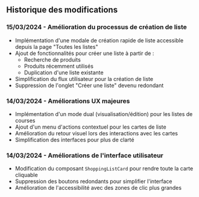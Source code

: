 ## Historique des modifications

### 15/03/2024 - Amélioration du processus de création de liste
- Implémentation d'une modale de création rapide de liste accessible depuis la page "Toutes les listes"
- Ajout de fonctionnalités pour créer une liste à partir de :
  - Recherche de produits
  - Produits récemment utilisés
  - Duplication d'une liste existante
- Simplification du flux utilisateur pour la création de liste
- Suppression de l'onglet "Créer une liste" devenu redondant

### 14/03/2024 - Améliorations UX majeures
- Implémentation d'un mode dual (visualisation/édition) pour les listes de courses
- Ajout d'un menu d'actions contextuel pour les cartes de liste
- Amélioration du retour visuel lors des interactions avec les cartes
- Simplification des interfaces pour plus de clarté

### 14/03/2024 - Améliorations de l'interface utilisateur
- Modification du composant `ShoppingListCard` pour rendre toute la carte cliquable
- Suppression des boutons redondants pour simplifier l'interface
- Amélioration de l'accessibilité avec des zones de clic plus grandes 